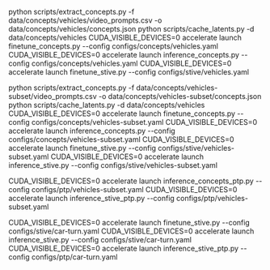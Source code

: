 python scripts/extract_concepts.py -f data/concepts/vehicles/video_prompts.csv -o data/concepts/vehicles/concepts.json
python scripts/cache_latents.py -d data/concepts/vehicles
CUDA_VISIBLE_DEVICES=0 accelerate launch finetune_concepts.py --config configs/concepts/vehicles.yaml
CUDA_VISIBLE_DEVICES=0 accelerate launch inference_concepts.py --config configs/concepts/vehicles.yaml
CUDA_VISIBLE_DEVICES=0 accelerate launch finetune_stive.py --config configs/stive/vehicles.yaml


python scripts/extract_concepts.py -f data/concepts/vehicles-subset/video_prompts.csv -o data/concepts/vehicles-subset/concepts.json
python scripts/cache_latents.py -d data/concepts/vehicles
CUDA_VISIBLE_DEVICES=0 accelerate launch finetune_concepts.py --config configs/concepts/vehicles-subset.yaml
CUDA_VISIBLE_DEVICES=0 accelerate launch inference_concepts.py --config configs/concepts/vehicles-subset.yaml
CUDA_VISIBLE_DEVICES=0 accelerate launch finetune_stive.py --config configs/stive/vehicles-subset.yaml
CUDA_VISIBLE_DEVICES=0 accelerate launch inference_stive.py --config configs/stive/vehicles-subset.yaml

CUDA_VISIBLE_DEVICES=0 accelerate launch inference_concepts_ptp.py --config configs/ptp/vehicles-subset.yaml
CUDA_VISIBLE_DEVICES=0 accelerate launch inference_stive_ptp.py --config configs/ptp/vehicles-subset.yaml


CUDA_VISIBLE_DEVICES=0 accelerate launch finetune_stive.py --config configs/stive/car-turn.yaml
CUDA_VISIBLE_DEVICES=0 accelerate launch inference_stive.py --config configs/stive/car-turn.yaml
CUDA_VISIBLE_DEVICES=0 accelerate launch inference_stive_ptp.py --config configs/ptp/car-turn.yaml
